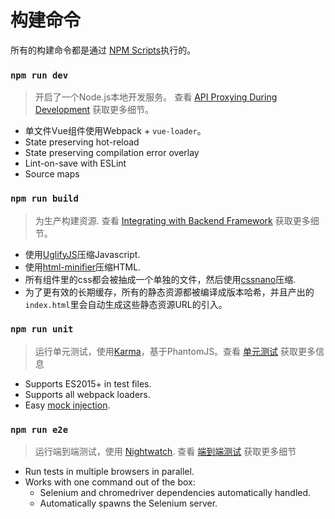 # 构建命令

所有的构建命令都是通过 [NPM Scripts](https://docs.npmjs.com/misc/scripts)执行的。

### `npm run dev`

> 开启了一个Node.js本地开发服务。 查看 [API Proxying During Development](proxy.md) 获取更多细节。

- 单文件Vue组件使用Webpack + `vue-loader`。
- State preserving hot-reload
- State preserving compilation error overlay
- Lint-on-save with ESLint
- Source maps

### `npm run build`

> 为生产构建资源. 查看 [Integrating with Backend Framework](backend.md) 获取更多细节。

- 使用[UglifyJS](https://github.com/mishoo/UglifyJS2)压缩Javascript.
- 使用[html-minifier](https://github.com/kangax/html-minifier)压缩HTML.
- 所有组件里的css都会被抽成一个单独的文件，然后使用[cssnano](https://github.com/ben-eb/cssnano)压缩.
- 为了更有效的长期缓存，所有的静态资源都被编译成版本哈希，并且产出的`index.html`里会自动生成这些静态资源URL的引入。

### `npm run unit`

> 运行单元测试，使用[Karma](https://karma-runner.github.io/)，基于PhantomJS。查看 [单元测试](unit.md) 获取更多信息

- Supports ES2015+ in test files.
- Supports all webpack loaders.
- Easy [mock injection](http://vuejs.github.io/vue-loader/en/workflow/testing-with-mocks.html).

### `npm run e2e`

> 运行端到端测试，使用 [Nightwatch](http://nightwatchjs.org/). 查看 [端到端测试](e2e.md) 获取更多细节


- Run tests in multiple browsers in parallel.
- Works with one command out of the box:
  - Selenium and chromedriver dependencies automatically handled.
  - Automatically spawns the Selenium server.
